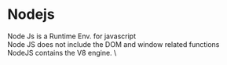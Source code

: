 # Nodejs 
Node Js is a Runtime Env. for javascript \
Node JS does not include the DOM and window related functions \
NodeJS contains the V8 engine. \